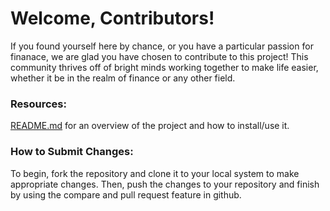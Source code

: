 # Welcome, Contributors!
If you found yourself here by chance, or you have a particular passion for finanace, we are glad you have chosen to contribute to this project! This community
thrives off of bright minds working together to make life easier, whether it be in the realm of finance or any other field.

### Resources:
[README.md](https://github.com/matthewd28/financial_planning/blob/main/README.md) for an overview of the project and how to install/use it.

### How to Submit Changes:
To begin, fork the repository and clone it to your local system to make appropriate changes. Then, push the changes to your repository and finish by using the 
compare and pull request feature in github.

